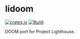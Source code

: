 # lidoom

[![crates.io](https://img.shields.io/crates/v/lidoom)](https://crates.io/crates/lidoom)
[![Build](https://github.com/fwcd/lidoom/actions/workflows/build.yml/badge.svg)](https://github.com/fwcd/lidoom/actions/workflows/build.yml)

DOOM port for Project Lighthouse.
